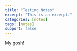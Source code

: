 ```yaml
---
title: "Testing Notes"
excerpt: "This is an excerpt."
categories: [notes]
tags: [notes]
support: false
---
```

My gosh!
